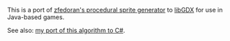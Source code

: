 This is a port of [zfedoran's procedural sprite generator](https://github.com/zfedoran/pixel-sprite-generator) to [libGDX](https://libgdx.badlogicgames.com/) for use in Java-based games.

See also: [my port of this algorithm to C#](https://github.com/BenMcLean/Pixel-Sprite-Generator-CSharp).